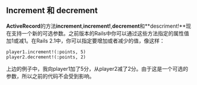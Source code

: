 ## Increment 和 decrement

**ActiveRecord**的方法**increment**,**increment!**,**decrement**和**descriment!**现在支持一个新的可选参数。之前版本的Rails中你可以通过这些方法指定的属性值加1或减1。在Rails 2.1中，你可以指定要增加或者减少的值，像这样：

	player1.increment!(:points, 5)
	player2.decrement!(:points, 2)
                                      
上边的例子中，我向player1加了5分，从player2减了2分。由于这是一个可选的参数，所以之前的代码不会受到影响。